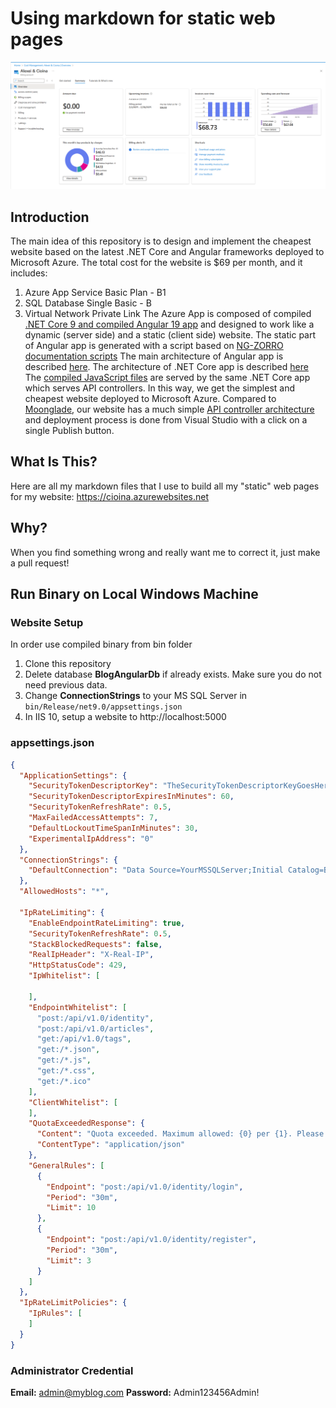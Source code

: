 # Using markdown for static web pages

[![Cheapest .NET Core 9 app on Azure](/assets/azure-website-cost.png?raw=true)](https://github.com/cioina/cioina.azurewebsites.net/blob/main/assets/azure-website-cost.png)

## Introduction

The main idea of this repository is to design and implement the cheapest website based on the latest .NET Core and Angular frameworks deployed to Microsoft Azure. The total cost for the website is $69 per month, and it includes:
1. Azure App Service Basic Plan - B1
2. SQL Database Single Basic - B
3. Virtual Network Private Link
The Azure App is composed of compiled [.NET Core 9 and compiled Angular 19 app](https://github.com/cioina/cioina.azurewebsites.net/tree/main/bin/Release/net9.0) and designed to work like a dynamic (server side) and a static (client side) website. The static part of Angular app is generated with a script based on [NG-ZORRO documentation scripts](https://github.com/NG-ZORRO/ng-zorro-antd/tree/master/scripts) The main architecture of Angular app is described [here](https://github.com/cioina/angular-test-example). The architecture of .NET Core app is described [here]( https://github.com/cioina/MyTested-test-project-example) The [compiled JavaScript files](https://github.com/cioina/cioina.azurewebsites.net/tree/main/bin/Release/net9.0/wwwroot) are served by the same .NET Core app which serves API controllers. In this way, we get the simplest and cheapest website deployed to Microsoft Azure. Compared to [Moonglade](https://github.com/EdiWang/Moonglade/releases), our website has a much simple [API controller architecture](https://github.com/cioina/MyTested-test-project-example/tree/main/src/BlogAngular.Web/Web/Features) and deployment process is done from Visual Studio with a click on a single Publish button.

## What Is This?

Here are all my markdown files that I use to build all my "static" web pages for my website: https://cioina.azurewebsites.net

## Why?

When you find something wrong and really want me to correct it, just make a pull request!

## Run Binary on Local Windows Machine

### Website Setup

In order use compiled binary from bin folder

1. Clone this repository
2. Delete database **BlogAngularDb** if already exists. Make sure you do not need previous data.
3. Change **ConnectionStrings** to your MS SQL Server in ```bin/Release/net9.0/appsettings.json```
4. In IIS 10, setup a website to http://localhost:5000

### appsettings.json

```json
{
  "ApplicationSettings": {
    "SecurityTokenDescriptorKey": "TheSecurityTokenDescriptorKeyGoesHere",
    "SecurityTokenDescriptorExpiresInMinutes": 60,
    "SecurityTokenRefreshRate": 0.5,
    "MaxFailedAccessAttempts": 7,
    "DefaultLockoutTimeSpanInMinutes": 30,
    "ExperimentalIpAddress": "0"
  },
  "ConnectionStrings": {
    "DefaultConnection": "Data Source=YourMSSQLServer;Initial Catalog=BlogAngularDb;Integrated Security=False;User Id=sa;Password=YourPassword;MultipleActiveResultSets=True"
  },
  "AllowedHosts": "*",

  "IpRateLimiting": {
    "EnableEndpointRateLimiting": true,
    "SecurityTokenRefreshRate": 0.5,
    "StackBlockedRequests": false,
    "RealIpHeader": "X-Real-IP",
    "HttpStatusCode": 429,
    "IpWhitelist": [

    ],
    "EndpointWhitelist": [
      "post:/api/v1.0/identity",
      "post:/api/v1.0/articles",
      "get:/api/v1.0/tags",
      "get:/*.json",
      "get:/*.js",
      "get:/*.css",
      "get:/*.ico"
    ],
    "ClientWhitelist": [
    ],
    "QuotaExceededResponse": {
      "Content": "Quota exceeded. Maximum allowed: {0} per {1}. Please try again in {2} second(s). Your IP address is {3}",
      "ContentType": "application/json"
    },
    "GeneralRules": [
      {
        "Endpoint": "post:/api/v1.0/identity/login",
        "Period": "30m",
        "Limit": 10
      },
      {
        "Endpoint": "post:/api/v1.0/identity/register",
        "Period": "30m",
        "Limit": 3
      }
    ]
  },
  "IpRateLimitPolicies": {
    "IpRules": [
    ]
  }
}
```

### Administrator Credential

**Email:** admin@myblog.com
**Password:** Admin123456Admin!

